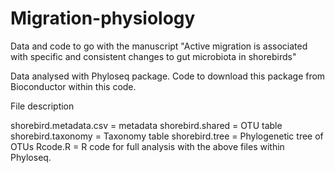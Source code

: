 # Migration-physiology

Data and code to go with the manuscript "Active migration is associated with specific and consistent changes to gut microbiota in shorebirds"

Data analysed with Phyloseq package. Code to download this package from Bioconductor within this code.

File description

shorebird.metadata.csv = metadata
shorebird.shared = OTU table
shorebird.taxonomy = Taxonomy table
shorebird.tree = Phylogenetic tree of OTUs
Rcode.R = R code for full analysis with the above files within Phyloseq. 



